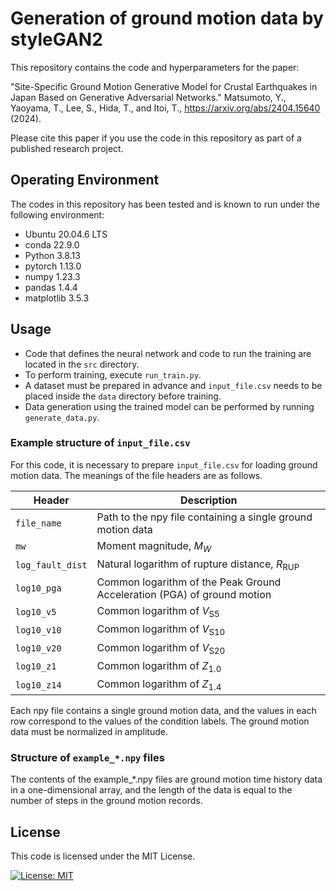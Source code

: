 # Generation of ground motion data by styleGAN2
This repository contains the code and hyperparameters for the paper:

"Site-Specific Ground Motion Generative Model for Crustal Earthquakes in Japan Based on Generative Adversarial Networks." Matsumoto, Y., Yaoyama, T., Lee, S., Hida, T., and Itoi, T., 
https://arxiv.org/abs/2404.15640 (2024).

Please cite this paper if you use the code in this repository as part of a published research project.

## Operating Environment
The codes in this repository has been tested and is known to run under the following environment:
- Ubuntu 20.04.6 LTS
- conda 22.9.0
- Python 3.8.13
- pytorch 1.13.0
- numpy 1.23.3
- pandas 1.4.4
- matplotlib 3.5.3
 
<!-- Please note that while the code was tested in this specific setup, it is not strictly necessary to have the exact versions listed above to run it successfully.  -->

## Usage
- Code that defines the neural network and code to run the training are located in the `src` directory.
- To perform training, execute `run_train.py`.
- A dataset must be prepared in advance and `input_file.csv` needs to be placed inside the `data` directory before training.
- Data generation using the trained model can be performed by running `generate_data.py`.

### Example structure of `input_file.csv`
For this code, it is necessary to prepare `input_file.csv` for loading ground motion data.
The meanings of the file headers are as follows.

| Header       | Description                                                   |
| ------------ | --------------------------------------------------            |
| `file_name`  | Path to the npy file containing a single ground motion data   |
| `mw`         | Moment magnitude, $M_W$                                       |
| `log_fault_dist` | Natural logarithm of rupture distance, $R_{\mathrm{RUP}}$            |
| `log10_pga`  | Common logarithm of the Peak Ground Acceleration (PGA) of ground motion |
| `log10_v5`   | Common logarithm of $V_{\mathrm{S}5}$                                   |
| `log10_v10`  | Common logarithm of $V_{\mathrm{S}10}$                                  |
| `log10_v20`  | Common logarithm of $V_{\mathrm{S}20}$                                  |
| `log10_z1`   | Common logarithm of $Z_{1.0}$                                           |
| `log10_z14`  | Common logarithm of $Z_{1.4}$                                           |

Each npy file contains a single ground motion data, and the values in each row correspond to the values of the condition labels.
The ground motion data must be normalized in amplitude.

### Structure of `example_*.npy` files
The contents of the example_*.npy files are ground motion time history data in a one-dimensional array, and the length of the data is equal to the number of steps in the ground motion records.

## License
This code is licensed under the MIT License.

[![License: MIT](https://img.shields.io/badge/License-MIT-yellow.svg)](https://opensource.org/licenses/MIT)
